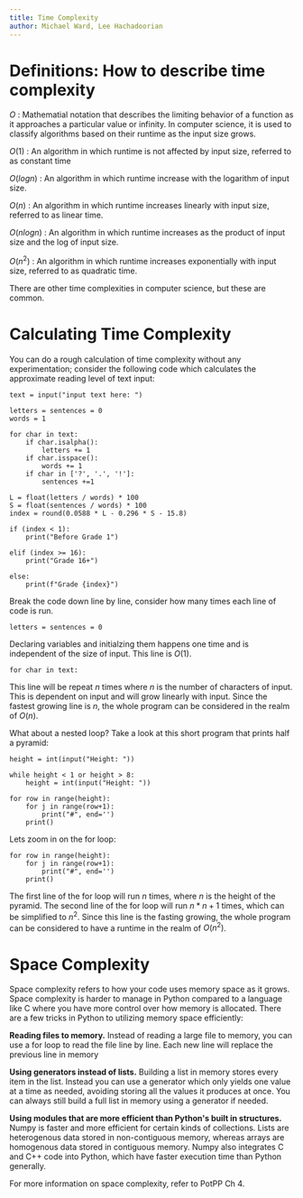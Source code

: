```yaml
---
title: Time Complexity
author: Michael Ward, Lee Hachadoorian
---
```


# Definitions: How to describe time complexity

$O$
: Mathematial notation that describes the limiting behavior of a function as it approaches a particular value or infinity. In computer science, it is used to classify algorithms based on their runtime as the input size grows.

$O(1)$
: An algorithm in which runtime is not affected by input size, referred to as constant time

$O(log n)$
: An algorithm in which runtime increase with the logarithm of input size.

$O(n)$
: An algorithm in which runtime increases linearly with input size, referred to as linear time.

$O(n log n)$
: An algorithm in which runtime increases as the product of input size and the log of input size.

$O(n^2)$
: An algorithm in which runtime increases exponentially with input size, referred to as quadratic time.

There are other time complexities in computer science, but these are common.

# Calculating Time Complexity

You can do a rough calculation of time complexity without any experimentation; consider the following code which calculates the approximate reading level of text input:

```
text = input("input text here: ")

letters = sentences = 0
words = 1

for char in text:
    if char.isalpha():
        letters += 1
    if char.isspace():
        words += 1
    if char in ['?', '.', '!']:
        sentences +=1

L = float(letters / words) * 100
S = float(sentences / words) * 100
index = round(0.0588 * L - 0.296 * S - 15.8)

if (index < 1):
    print("Before Grade 1")

elif (index >= 16):
    print("Grade 16+")

else:
    print(f"Grade {index}")
```

Break the code down line by line, consider how many times each line of code is run.

```
letters = sentences = 0
```

Declaring variables and initialzing them happens one time and is independent of the size of input. This line is $O(1)$.


```
for char in text:
```

This line will be repeat $n$ times where $n$ is the number of characters of input. This is dependent on input and will grow linearly with input. Since the fastest growing line is $n$, the whole program can be considered in the realm of $O(n)$.


What about a nested loop? Take a look at this short program that prints half a pyramid:

```
height = int(input("Height: "))

while height < 1 or height > 8:
    height = int(input("Height: "))

for row in range(height):
    for j in range(row+1):
        print("#", end='')
    print()
```

Lets zoom in on the for loop:

```
for row in range(height):
    for j in range(row+1):
        print("#", end='')
    print()
```

The first line of the for loop will run $n$ times, where $n$ is the height of the pyramid. The second line of the for loop will run $n * n + 1$ times, which can be simplified to $n^2$. Since this line is the fasting growing, the whole program can be considered to have a runtime in the realm of $O(n^2)$.

# Space Complexity

Space complexity refers to how your code uses memory space as it grows. Space complexity is harder to manage in Python compared to a language like C where you have more control over how memory is allocated. There are a few tricks in Python to utilizing memory space efficiently:

**Reading files to memory.** Instead of reading a large file to memory, you can use a for loop to read the file line by line. Each new line will replace the previous line in memory

**Using generators instead of lists.** Building a list in memory stores every item in the list. Instead you can use a generator which only yields one value at a time as needed, avoiding storing all the values it produces at once. You can always still build a full list in memory using a generator if needed.

**Using modules that are more efficient than Python's built in structures.** Numpy is faster and more efficient for certain kinds of collections. Lists are heterogenous data stored in non-contiguous memory, whereas arrays are homogenous data stored in contiguous memory. Numpy also integrates C and C++ code into Python, which have faster execution time than Python generally.

For more information on space complexity, refer to PotPP Ch 4.
